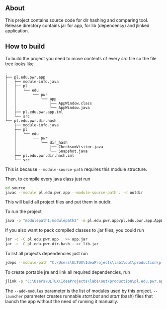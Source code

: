 ## About

This project contains source code for dir hashing and comparing tool.
Release directory contains jar for app, for lib (depencency) and jlinked application.

## How to build

To build the project you need to move contents of every *src* file so the file tree looks like
```
.
├── pl.edu.pwr.app
│   ├── module-info.java
│   ├── pl
│   │   └── edu
│   │       └── pwr
│   │           └── app
│   │               ├── AppWindow.class
│   │               └── AppWindow.java
│   ├── pl.edu.pwr.app.iml
│   └── src
└── pl.edu.pwr.dir.hash
    ├── module-info.java
    ├── pl
    │   └── edu
    │       └── pwr
    │           └── dir_hash
    │               ├── ChecksumVisitor.java
    │               └── Snapshot.java
    ├── pl.edu.pwr.dir.hash.iml
    └── src
```
This is because `--module-source-path` requires this module structure.

Then, to compile every java class just run
```bash
cd source
javac --module pl.edu.pwr.app --module-source-path . -d outdir
```
This will build all project files and put them in outdir.

To run the project
```bash
java -p "modulepath1;modulepath2" -m pl.edu.pwr.app/pl.edu.pwr.app.AppWindow
```

If you also want to pack compiled classes to .jar files, you could run

```bash
jar -c -C pl.edu.pwr.app . >> app.jar
jar -c -C pl.edu.pwr.dir.hash . >> lib.jar
```

To list all projects dependencies just run
```bash
jdeps --module-path "C:\Users\ULTUX\IdeaProjects\lab1\out\production\pl.edu.pwr.app;C:\Users\ULTUX\IdeaProjects\lab1\out\production\pl.edu.pwr.dir.hash" --module pl.edu.pwr.app --list-deps
```

To create portable jre and link all required dependencies, run
```bash
jlink -p "C:\Users\ULTUX\IdeaProjects\lab1\out\production\pl.edu.pwr.app;C:\Users\ULTUX\IdeaProjects\lab1\out\production\pl.edu.pwr.dir.hash" --add-modules pl.edu.pwr.app,pl.edu.pwr.dir.hash,java.base,java.desktop --launcher start=pl.edu.pwr.app/pl.edu.pwr.app.AppWindow --output jlinkoutdirr
```
The `--add-modules` parameter is the list of modules used by this project. `--launcher` parameter creates runnable *start.bat* and *start* (bash) files that launch the app without the need of running it manually.
